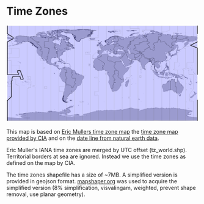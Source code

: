 # Time Zones

![Time zones](./timezones.png)

This map is based on [Eric Mullers time zone map](http://efele.net/maps/tz/world/) the [time zone map provided by CIA](https://www.cia.gov/library/publications/the-world-factbook/graphics/ref_maps/physical/pdf/standard_time_zones_of_the_world.pdf) and on the [date line from natural earth data](http://www.naturalearthdata.com/downloads/110m-physical-vectors/110m-geographic-lines/).

Eric Muller's IANA time zones are merged by UTC offset (tz_world.shp). Territorial borders at sea are ignored. Instead we use the time zones as defined on the map by CIA.

The time zones shapefile has a size of ~7MB. A simplified version is provided in geojson format. [mapshaper.org](http://www.mapshaper.org) was used to acquire the simplified version (8% simplification, visvalingam, weighted, prevent shape removal, use planar geometry).
